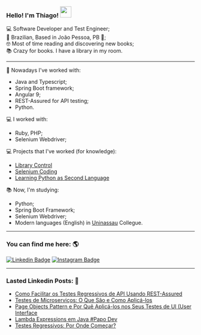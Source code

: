 ### Hello! I'm Thiago! <img src="https://raw.githubusercontent.com/MartinHeinz/MartinHeinz/master/wave.gif" width="30px">

💻 Software Developer and Test Engineer;<br>
🏡 Brazilian, Based in João Pessoa, PB 📍;<br>
🤓 Most of time reading and discovering new books;<br>
📚 Crazy for books. I have a library in my room.<br>

---------

👷 Nowadays I've worked with:
* Java and Typescript;
* Spring Boot framework;
* Angular 9;
* REST-Assured for API testing;
* Python.

💻 I worked with:
* Ruby, PHP;<br>
* Selenium Webdriver;<br>

💻 Projects that I've worked (for knowledge):
* [Library Control](https://github.com/thiagofb84jp/library-control)<br>
* [Selenium Coding](https://github.com/thiagofb84jp/selenium-coding)<br>
* [Learning Python as Second Language](https://github.com/thiagofb84jp/python-exercises)


📚 Now, I'm studying:
* Python;<br>
* Spring Boot Framework;<br>
* Selenium Webdriver;<br>
* Modern languages (English) in [Uninassau](https://www.uninassau.edu.br/) Collegue.<br>

---------

### You can find me here: 🌎
[![Linkedin Badge](https://img.shields.io/badge/-ThiagoFerreira-blue?style=flat-square&logo=Linkedin&logoColor=white&link=https://www.linkedin.com/in/thiago-ferreira-barbosa-ctfl-68072310b)](https://www.linkedin.com/in/thiago-ferreira-barbosa-ctfl-68072310b)
[![Instagram Badge](https://img.shields.io/badge/-Instagram-blue?style=flat-square&logo=Instagram&logoColor=white&link=https://www.instagram.com/thiagofb84jp/)](https://www.instagram.com/thiagofb84jp/)

---------

### Lasted Linkedin Posts: 📕
- [Como Facilitar os Testes Regressivos de API Usando REST-Assured](https://www.linkedin.com/pulse/como-facilitar-os-testes-regressivos-de-api-usando-thiago/)
- [Testes de Microserviços: O Que São e Como Aplicá-los](https://www.linkedin.com/pulse/testes-de-microservi%C3%A7os-o-que-s%C3%A3o-e-como-aplic%C3%A1-los-thiago/)
- [Page Objects Pattern e Por Quê Aplicá-los nos Seus Testes de UI (User Interface](https://www.linkedin.com/pulse/page-objects-pattern-e-por-qu%C3%AA-aplic%C3%A1-lo-nos-seus-de-thiago/)
- [Lambda Expressions em Java #Papo Dev](https://www.linkedin.com/pulse/lambda-expressions-em-java-papodev-thiago-ferreira-barbosa-ctfl/)
- [Testes Regressivos: Por Onde Começar?](https://www.linkedin.com/pulse/testes-regressivos-por-onde-come%C3%A7ar-thiago-ferreira-barbosa-ctfl/)
